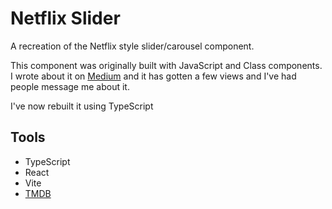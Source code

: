# Netflix Slider

A recreation of the Netflix style slider/carousel component.

This component was originally built with JavaScript and Class components. I wrote about it on [Medium](https://medium.com/@andrew.tham.cc/recreating-netflixs-slider-component-2d6ad9009ab0) and it has gotten a few views and I've had people message me about it.

I've now rebuilt it using TypeScript

## Tools

- TypeScript
- React
- Vite
- [TMDB](https://www.themoviedb.org)
